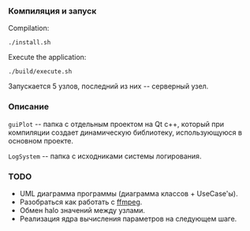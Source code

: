 ### Компиляция и запуск
Compilation:

```{bash}
./install.sh
```

Execute the application:

```{bash}
./build/execute.sh
```
Запускается 5 узлов, последний из них -- серверный узел.

### Описание
`guiPlot` -- папка с отдельным проектом на Qt c++, который при компиляции создает динамическую библиотеку, использующуюся в основном проекте.

`LogSystem` -- папка с исходниками системы логирования.

### TODO
-  UML диаграмма программы (диаграмма классов + UseCase'ы).
-  Разобраться как работать с [ffmpeg](https://trac.ffmpeg.org/wiki/Create%20a%20video%20slideshow%20from%20images).
-  Обмен halo значений между узлами.
-  Реализация ядра вычисления параметров на следующем шаге.
